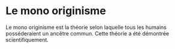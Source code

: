 <!-- TITLE: Les origines de l'humanité -->
<!-- SUBTITLE: A quick summary of les origines de l'humanité -->

# Le mono originisme
Le mono originisme est la théorie selon laquelle tous les humains posséderaient un ancêtre commun.
Cette théorie a été démontrée scientifiquement.